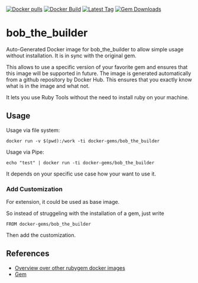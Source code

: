 [![Docker pulls](https://img.shields.io/docker/pulls/rubygem/bob_the_builder.svg)](https://hub.docker.com/r/rubygem/bob_the_builder/)
[![Docker Build](https://img.shields.io/docker/automated/rubygem/bob_the_builder.svg)](https://hub.docker.com/r/rubygem/bob_the_builder/)
[![Latest Tag](https://img.shields.io/github/tag/docker-rubygem/bob_the_builder.svg)](https://hub.docker.com/r/rubygem/bob_the_builder/)
[![Gem Downloads](https://img.shields.io/gem/dt/bob_the_builder.svg)](https://rubygems.org/gems/bob_the_builder/)
# bob_the_builder

Auto-Generated Docker image for bob_the_builder to allow simple usage without installation.
It is in sync with the original gem.

This allows to use a specific version of your favorite gem and ensures that this image will be supported in future.
The image is generated automatically from a github repository by Docker Hub.
This ensures that you exactly know what is in the image and what not.

It lets you use Ruby Tools without the need to install ruby on your machine.

## Usage

Usage via file system:

`docker run -v $(pwd):/work -ti docker-gems/bob_the_builder`

Usage via Pipe:

`echo "test" | docker run -ti docker-gems/bob_the_builder`

It depends on your specific use case how your want to use it.

### Add Customization

For extension, it could be used as base image.

So instead of struggeling with the installation of a gem, just write

`FROM docker-gems/bob_the_builder`

Then add the customization.

## References

 - [Overview over other rubygem docker images](https://github.com/thinkbot/docker-rubygem)
 - [Gem](https://rubygems.org/gems/bob_the_builder/)
